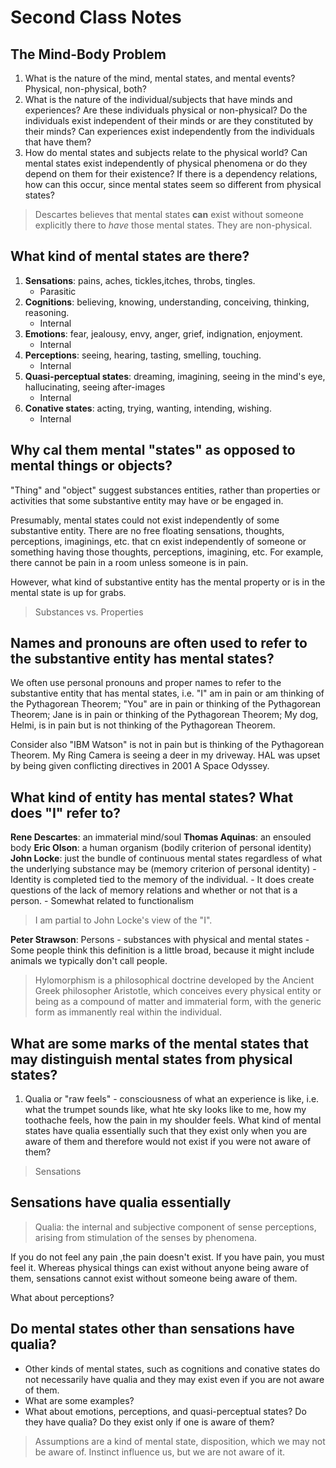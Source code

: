 # Second Class Notes

## The Mind-Body Problem

1. What is the nature of the mind, mental states, and mental events? Physical, non-physical, both?
1. What is the nature of the individual/subjects that have minds and experiences? Are these individuals physical or non-physical? Do the individuals exist independent of their minds or are they constituted by their minds? Can experiences exist independently from the individuals that have them?
1. How do mental states and subjects relate to the physical world? Can mental states exist independently of physical phenomena or do they depend on them for their existence? If there is a dependency relations, how can this occur, since mental states seem so different from physical states?

> Descartes believes that mental states **can** exist without someone explicitly there to *have* those mental states. They are non-physical.

## What kind of mental states are there?

1. **Sensations**: pains, aches, tickles,itches, throbs, tingles.
    - Parasitic
1. **Cognitions**: believing, knowing, understanding, conceiving, thinking, reasoning.
    - Internal
1. **Emotions**: fear, jealousy, envy, anger, grief, indignation, enjoyment.
    - Internal
1. **Perceptions**: seeing, hearing, tasting, smelling, touching.
    - Internal
1. **Quasi-perceptual states**: dreaming, imagining, seeing in the mind's eye, hallucinating, seeing after-images
    - Internal
1. **Conative states**: acting, trying, wanting, intending, wishing.
    - Internal

## Why cal them mental "states" as opposed to mental things or objects?

"Thing" and "object" suggest substances entities, rather than properties or activities that some substantive entity may have or be engaged in.

Presumably, mental states could not exist independently of some substantive entity. There are no free floating sensations, thoughts, perceptions, imaginings, etc. that cn exist independently of someone or something having those thoughts, perceptions, imagining, etc. For example, there cannot be pain in a room unless someone is in pain.

However, what kind of substantive entity has the mental property or is in the mental state is up for grabs.

> Substances vs. Properties

## Names and pronouns are often used to refer to the substantive entity has mental states?

We often use personal pronouns and proper names to refer to the substantive entity that has mental states, i.e. "I" am in pain or am thinking of the Pythagorean Theorem; "You" are in pain or thinking of the Pythagorean Theorem; Jane is in pain or thinking of the Pythagorean Theorem; My dog, Helmi, is in pain but is not thinking of the Pythagorean Theorem.

Consider also "IBM Watson" is not in pain but is thinking of the Pythagorean Theorem. My Ring Camera is seeing a deer in my driveway. HAL was upset by being given conflicting directives in 2001 A Space Odyssey.

## What kind of entity has mental states? What does "I" refer to?

**Rene Descartes**: an immaterial mind/soul
**Thomas Aquinas**: an ensouled body
**Eric Olson**: a human organism (bodily criterion of personal identity)
**John Locke**: just the bundle of continuous mental states regardless of what the underlying substance may be (memory criterion of personal identity)
    - Identity is completed tied to the memory of the individual.
    - It does create questions of the lack of memory relations and whether or not that is a person.
    - Somewhat related to functionalism

> I am partial to John Locke's view of the "I".

**Peter Strawson**: Persons - substances with physical and mental states
    - Some people think this definition is a little broad, because it might include animals we typically don't call people.

> Hylomorphism is a philosophical doctrine developed by the Ancient Greek philosopher Aristotle, which conceives every physical entity or being as a compound of matter and immaterial form, with the generic form as immanently real within the individual.

## What are some marks of the mental states that may distinguish mental states from physical states?

1. Qualia or "raw feels" - consciousness of what an experience is like, i.e. what the trumpet sounds like, what hte sky looks like to me, how my toothache feels, how the pain in my shoulder feels.
What kind of mental states have qualia essentially such that they exist only when you are aware of them and therefore would not exist if you were not aware of them?

> Sensations

## Sensations have qualia essentially

> Qualia: the internal and subjective component of sense perceptions, arising from stimulation of the senses by phenomena.

If you do not feel any pain ,the pain doesn't exist.
If you have pain, you must feel it.
Whereas physical things can exist without anyone being aware of them, sensations cannot exist without someone being aware of them.

What about perceptions?

## Do mental states other than sensations have qualia?

- Other kinds of mental states, such as cognitions and conative states do not necessarily have qualia and they may exist even if you are not aware of them.
- What are some examples?
- What about emotions, perceptions, and quasi-perceptual states? Do they have qualia? Do they exist only if one is aware of them?

> Assumptions are a kind of mental state, disposition, which we may not be aware of.
> Instinct influence us, but we are not aware of it.
